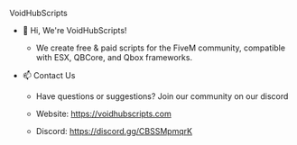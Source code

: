 VoidHubScripts

- 👋 Hi, We're VoidHubScripts!
  - We create free & paid scripts for the FiveM community, compatible with ESX, QBCore, and Qbox frameworks.
 
- 📫 Contact Us
  - Have questions or suggestions? Join our community on our discord

  - Website: https://voidhubscripts.com 
  - Discord: https://discord.gg/CBSSMpmqrK
